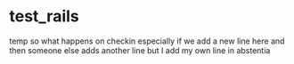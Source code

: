 # test_rails
temp
so what happens on checkin
especially if we add a new line here
and then someone else adds another line
but I add my own line in abstentia